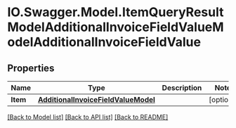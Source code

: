 # IO.Swagger.Model.ItemQueryResultModelAdditionalInvoiceFieldValueModelAdditionalInvoiceFieldValue
## Properties

Name | Type | Description | Notes
------------ | ------------- | ------------- | -------------
**Item** | [**AdditionalInvoiceFieldValueModel**](AdditionalInvoiceFieldValueModel.md) |  | [optional] 

[[Back to Model list]](../README.md#documentation-for-models) [[Back to API list]](../README.md#documentation-for-api-endpoints) [[Back to README]](../README.md)

